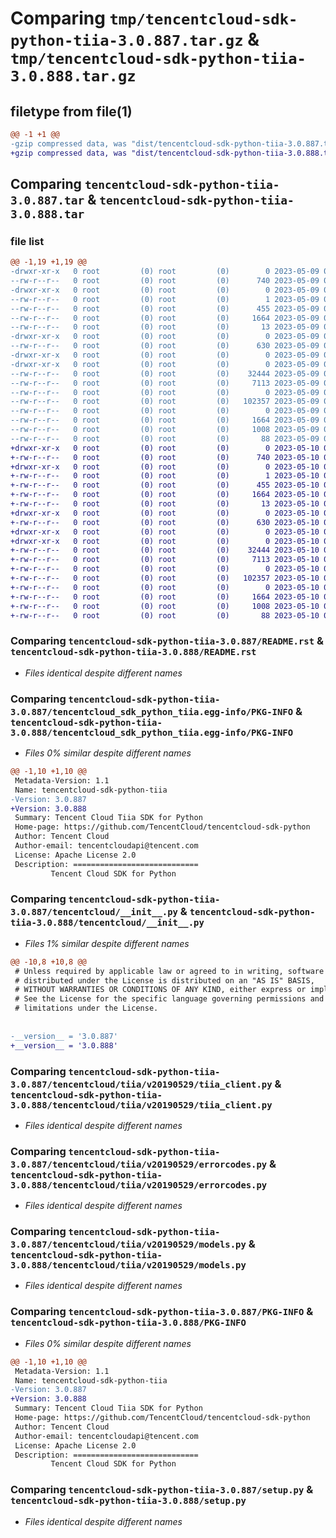 # Comparing `tmp/tencentcloud-sdk-python-tiia-3.0.887.tar.gz` & `tmp/tencentcloud-sdk-python-tiia-3.0.888.tar.gz`

## filetype from file(1)

```diff
@@ -1 +1 @@
-gzip compressed data, was "dist/tencentcloud-sdk-python-tiia-3.0.887.tar", last modified: Tue May  9 03:22:43 2023, max compression
+gzip compressed data, was "dist/tencentcloud-sdk-python-tiia-3.0.888.tar", last modified: Wed May 10 02:57:13 2023, max compression
```

## Comparing `tencentcloud-sdk-python-tiia-3.0.887.tar` & `tencentcloud-sdk-python-tiia-3.0.888.tar`

### file list

```diff
@@ -1,19 +1,19 @@
-drwxr-xr-x   0 root         (0) root         (0)        0 2023-05-09 03:22:43.000000 tencentcloud-sdk-python-tiia-3.0.887/
--rw-r--r--   0 root         (0) root         (0)      740 2023-05-09 03:22:43.000000 tencentcloud-sdk-python-tiia-3.0.887/README.rst
-drwxr-xr-x   0 root         (0) root         (0)        0 2023-05-09 03:22:43.000000 tencentcloud-sdk-python-tiia-3.0.887/tencentcloud_sdk_python_tiia.egg-info/
--rw-r--r--   0 root         (0) root         (0)        1 2023-05-09 03:22:43.000000 tencentcloud-sdk-python-tiia-3.0.887/tencentcloud_sdk_python_tiia.egg-info/dependency_links.txt
--rw-r--r--   0 root         (0) root         (0)      455 2023-05-09 03:22:43.000000 tencentcloud-sdk-python-tiia-3.0.887/tencentcloud_sdk_python_tiia.egg-info/SOURCES.txt
--rw-r--r--   0 root         (0) root         (0)     1664 2023-05-09 03:22:43.000000 tencentcloud-sdk-python-tiia-3.0.887/tencentcloud_sdk_python_tiia.egg-info/PKG-INFO
--rw-r--r--   0 root         (0) root         (0)       13 2023-05-09 03:22:43.000000 tencentcloud-sdk-python-tiia-3.0.887/tencentcloud_sdk_python_tiia.egg-info/top_level.txt
-drwxr-xr-x   0 root         (0) root         (0)        0 2023-05-09 03:22:43.000000 tencentcloud-sdk-python-tiia-3.0.887/tencentcloud/
--rw-r--r--   0 root         (0) root         (0)      630 2023-05-09 03:22:43.000000 tencentcloud-sdk-python-tiia-3.0.887/tencentcloud/__init__.py
-drwxr-xr-x   0 root         (0) root         (0)        0 2023-05-09 03:22:43.000000 tencentcloud-sdk-python-tiia-3.0.887/tencentcloud/tiia/
-drwxr-xr-x   0 root         (0) root         (0)        0 2023-05-09 03:22:43.000000 tencentcloud-sdk-python-tiia-3.0.887/tencentcloud/tiia/v20190529/
--rw-r--r--   0 root         (0) root         (0)    32444 2023-05-09 03:22:43.000000 tencentcloud-sdk-python-tiia-3.0.887/tencentcloud/tiia/v20190529/tiia_client.py
--rw-r--r--   0 root         (0) root         (0)     7113 2023-05-09 03:22:43.000000 tencentcloud-sdk-python-tiia-3.0.887/tencentcloud/tiia/v20190529/errorcodes.py
--rw-r--r--   0 root         (0) root         (0)        0 2023-05-09 03:22:43.000000 tencentcloud-sdk-python-tiia-3.0.887/tencentcloud/tiia/v20190529/__init__.py
--rw-r--r--   0 root         (0) root         (0)   102357 2023-05-09 03:22:43.000000 tencentcloud-sdk-python-tiia-3.0.887/tencentcloud/tiia/v20190529/models.py
--rw-r--r--   0 root         (0) root         (0)        0 2023-05-09 03:22:43.000000 tencentcloud-sdk-python-tiia-3.0.887/tencentcloud/tiia/__init__.py
--rw-r--r--   0 root         (0) root         (0)     1664 2023-05-09 03:22:43.000000 tencentcloud-sdk-python-tiia-3.0.887/PKG-INFO
--rw-r--r--   0 root         (0) root         (0)     1008 2023-05-09 03:22:43.000000 tencentcloud-sdk-python-tiia-3.0.887/setup.py
--rw-r--r--   0 root         (0) root         (0)       88 2023-05-09 03:22:43.000000 tencentcloud-sdk-python-tiia-3.0.887/setup.cfg
+drwxr-xr-x   0 root         (0) root         (0)        0 2023-05-10 02:57:13.000000 tencentcloud-sdk-python-tiia-3.0.888/
+-rw-r--r--   0 root         (0) root         (0)      740 2023-05-10 02:57:12.000000 tencentcloud-sdk-python-tiia-3.0.888/README.rst
+drwxr-xr-x   0 root         (0) root         (0)        0 2023-05-10 02:57:13.000000 tencentcloud-sdk-python-tiia-3.0.888/tencentcloud_sdk_python_tiia.egg-info/
+-rw-r--r--   0 root         (0) root         (0)        1 2023-05-10 02:57:13.000000 tencentcloud-sdk-python-tiia-3.0.888/tencentcloud_sdk_python_tiia.egg-info/dependency_links.txt
+-rw-r--r--   0 root         (0) root         (0)      455 2023-05-10 02:57:13.000000 tencentcloud-sdk-python-tiia-3.0.888/tencentcloud_sdk_python_tiia.egg-info/SOURCES.txt
+-rw-r--r--   0 root         (0) root         (0)     1664 2023-05-10 02:57:13.000000 tencentcloud-sdk-python-tiia-3.0.888/tencentcloud_sdk_python_tiia.egg-info/PKG-INFO
+-rw-r--r--   0 root         (0) root         (0)       13 2023-05-10 02:57:13.000000 tencentcloud-sdk-python-tiia-3.0.888/tencentcloud_sdk_python_tiia.egg-info/top_level.txt
+drwxr-xr-x   0 root         (0) root         (0)        0 2023-05-10 02:57:13.000000 tencentcloud-sdk-python-tiia-3.0.888/tencentcloud/
+-rw-r--r--   0 root         (0) root         (0)      630 2023-05-10 02:57:12.000000 tencentcloud-sdk-python-tiia-3.0.888/tencentcloud/__init__.py
+drwxr-xr-x   0 root         (0) root         (0)        0 2023-05-10 02:57:13.000000 tencentcloud-sdk-python-tiia-3.0.888/tencentcloud/tiia/
+drwxr-xr-x   0 root         (0) root         (0)        0 2023-05-10 02:57:13.000000 tencentcloud-sdk-python-tiia-3.0.888/tencentcloud/tiia/v20190529/
+-rw-r--r--   0 root         (0) root         (0)    32444 2023-05-10 02:57:12.000000 tencentcloud-sdk-python-tiia-3.0.888/tencentcloud/tiia/v20190529/tiia_client.py
+-rw-r--r--   0 root         (0) root         (0)     7113 2023-05-10 02:57:12.000000 tencentcloud-sdk-python-tiia-3.0.888/tencentcloud/tiia/v20190529/errorcodes.py
+-rw-r--r--   0 root         (0) root         (0)        0 2023-05-10 02:57:12.000000 tencentcloud-sdk-python-tiia-3.0.888/tencentcloud/tiia/v20190529/__init__.py
+-rw-r--r--   0 root         (0) root         (0)   102357 2023-05-10 02:57:12.000000 tencentcloud-sdk-python-tiia-3.0.888/tencentcloud/tiia/v20190529/models.py
+-rw-r--r--   0 root         (0) root         (0)        0 2023-05-10 02:57:12.000000 tencentcloud-sdk-python-tiia-3.0.888/tencentcloud/tiia/__init__.py
+-rw-r--r--   0 root         (0) root         (0)     1664 2023-05-10 02:57:13.000000 tencentcloud-sdk-python-tiia-3.0.888/PKG-INFO
+-rw-r--r--   0 root         (0) root         (0)     1008 2023-05-10 02:57:12.000000 tencentcloud-sdk-python-tiia-3.0.888/setup.py
+-rw-r--r--   0 root         (0) root         (0)       88 2023-05-10 02:57:13.000000 tencentcloud-sdk-python-tiia-3.0.888/setup.cfg
```

### Comparing `tencentcloud-sdk-python-tiia-3.0.887/README.rst` & `tencentcloud-sdk-python-tiia-3.0.888/README.rst`

 * *Files identical despite different names*

### Comparing `tencentcloud-sdk-python-tiia-3.0.887/tencentcloud_sdk_python_tiia.egg-info/PKG-INFO` & `tencentcloud-sdk-python-tiia-3.0.888/tencentcloud_sdk_python_tiia.egg-info/PKG-INFO`

 * *Files 0% similar despite different names*

```diff
@@ -1,10 +1,10 @@
 Metadata-Version: 1.1
 Name: tencentcloud-sdk-python-tiia
-Version: 3.0.887
+Version: 3.0.888
 Summary: Tencent Cloud Tiia SDK for Python
 Home-page: https://github.com/TencentCloud/tencentcloud-sdk-python
 Author: Tencent Cloud
 Author-email: tencentcloudapi@tencent.com
 License: Apache License 2.0
 Description: ============================
         Tencent Cloud SDK for Python
```

### Comparing `tencentcloud-sdk-python-tiia-3.0.887/tencentcloud/__init__.py` & `tencentcloud-sdk-python-tiia-3.0.888/tencentcloud/__init__.py`

 * *Files 1% similar despite different names*

```diff
@@ -10,8 +10,8 @@
 # Unless required by applicable law or agreed to in writing, software
 # distributed under the License is distributed on an "AS IS" BASIS,
 # WITHOUT WARRANTIES OR CONDITIONS OF ANY KIND, either express or implied.
 # See the License for the specific language governing permissions and
 # limitations under the License.
 
 
-__version__ = '3.0.887'
+__version__ = '3.0.888'
```

### Comparing `tencentcloud-sdk-python-tiia-3.0.887/tencentcloud/tiia/v20190529/tiia_client.py` & `tencentcloud-sdk-python-tiia-3.0.888/tencentcloud/tiia/v20190529/tiia_client.py`

 * *Files identical despite different names*

### Comparing `tencentcloud-sdk-python-tiia-3.0.887/tencentcloud/tiia/v20190529/errorcodes.py` & `tencentcloud-sdk-python-tiia-3.0.888/tencentcloud/tiia/v20190529/errorcodes.py`

 * *Files identical despite different names*

### Comparing `tencentcloud-sdk-python-tiia-3.0.887/tencentcloud/tiia/v20190529/models.py` & `tencentcloud-sdk-python-tiia-3.0.888/tencentcloud/tiia/v20190529/models.py`

 * *Files identical despite different names*

### Comparing `tencentcloud-sdk-python-tiia-3.0.887/PKG-INFO` & `tencentcloud-sdk-python-tiia-3.0.888/PKG-INFO`

 * *Files 0% similar despite different names*

```diff
@@ -1,10 +1,10 @@
 Metadata-Version: 1.1
 Name: tencentcloud-sdk-python-tiia
-Version: 3.0.887
+Version: 3.0.888
 Summary: Tencent Cloud Tiia SDK for Python
 Home-page: https://github.com/TencentCloud/tencentcloud-sdk-python
 Author: Tencent Cloud
 Author-email: tencentcloudapi@tencent.com
 License: Apache License 2.0
 Description: ============================
         Tencent Cloud SDK for Python
```

### Comparing `tencentcloud-sdk-python-tiia-3.0.887/setup.py` & `tencentcloud-sdk-python-tiia-3.0.888/setup.py`

 * *Files identical despite different names*

